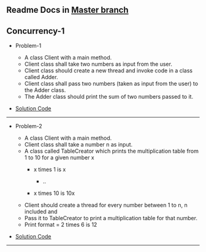 ## Readme Docs in [Master branch](https://github.com/Ms-Shahid/Backend-lld/tree/master)

## Concurrency-1 

* Problem-1
  - A class Client with a main method.
  - Client class shall take two numbers as input from the user.
  - Client class should create a new thread and invoke code in a class called Adder.
  - Client class shall pass two numbers (taken as input from the user) to the Adder class.
  - The Adder class should print the sum of two numbers passed to it.

* [Solution Code]( https://github.com/Ms-Shahid/Backend-lld/tree/assignments/src/main/java/concurrency1/problem1 )

<hr>

* Problem-2
  - A class Client with a main method.
  - Client class shall take a number n as input.
  - A class called TableCreator which prints the multiplication table from 1 to 10 for a given number x
    - x times 1 is x

      - ..
    - x times 10 is 10x
  - Client should create a thread for every number between 1 to n, n included and
  - Pass it to TableCreator to print a multiplication table for that number.
  - Print format = 2 times 6 is 12

* [Solution Code](https://github.com/Ms-Shahid/Backend-lld/tree/assignments/src/main/java/concurrency1/problem2)

<hr>

